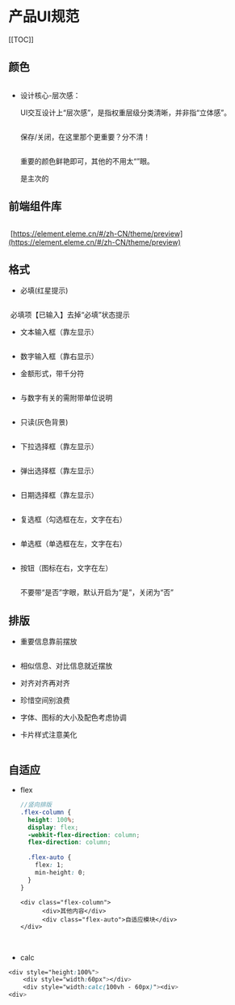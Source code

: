 # 产品UI规范

[[TOC]]

## 颜色

<img :src="$withBase('/typora-user-images/image-20201015095156103.png')">

- 设计核心-层次感：

  UI交互设计上“层次感”，是指权重层级分类清晰，并非指“立体感”。

  <img :src="$withBase('/typora-user-images/image-20201015112752471.png')">

  保存/关闭，在这里那个更重要？分不清！

  <img :src="$withBase('/typora-user-images/image-20201015112805306.png')">
  

  重要的颜色鲜艳即可，其他的不用太“<img :src="$withBase('/typora-user-images/image-20201015111234688.png')">”眼。

  

  

  是主次的 <img :src="$withBase('/typora-user-images/image-20201015112134346.png')">



## 前端组件库

<img :src="$withBase('/typora-user-images/image-20201015094932343.png')">

​													[https://element.eleme.cn/#/zh-CN/theme/preview](https://element.eleme.cn/#/zh-CN/theme/preview)



## 格式

-  必填(红星提示) 

<img :src="$withBase('/typora-user-images/image-20201014114342301.png')">

​	必填项【已输入】去掉“必填”状态提示



-  文本输入框（靠左显示）

  <img :src="$withBase('/typora-user-images/image-20201014114404906.png')">

- 数字输入框（靠右显示）
  

- 金额形式，带千分符

  <img :src="$withBase('/typora-user-images/image-20201014114610772.png')">

- 与数字有关的需附带单位说明

  <img :src="$withBase('/typora-user-images/image-20201014114014174.png')">

-  只读(灰色背景)

  <img :src="$withBase('/typora-user-images/image-20201014114719341.png')">

-  下拉选择框（靠左显示）

  <img :src="$withBase('/typora-user-images/image-20201014114744119.png')">

-  弹出选择框（靠左显示）

  <img :src="$withBase('/typora-user-images/image-20201014114847322.png')">

-  日期选择框（靠左显示）

  <img :src="$withBase('/typora-user-images/image-20201014114110338.png')">

-  复选框（勾选框在左，文字在右）

  <img :src="$withBase('/typora-user-images/image-20201014115107184.png')">

-  单选框（单选框在左，文字在右）

  <img :src="$withBase('/typora-user-images/image-20201014115040435.png')">

- 按钮（图标在右，文字在左）

  <img :src="$withBase('/typora-user-images/image-20201014114937348.png')">
  
  不要带“是否”字眼，默认开启为“是”，关闭为“否”



## 排版

- 重要信息靠前摆放

  <img :src="$withBase('/typora-user-images/image-20201015123131470.png')">

- 相似信息、对比信息就近摆放

- 对齐对齐再对齐

- 珍惜空间别浪费

- 字体、图标的大小及配色考虑协调

- 卡片样式注意美化

<img :src="$withBase('/typora-user-images/ECS丨战略预算与执行管理系统-2741722.png')"><img :src="$withBase('/typora-user-images/image-20201015140003301.png')">



## 自适应

- flex

  ```scss
  //竖向排版
  .flex-column {
    height: 100%;
    display: flex;
    -webkit-flex-direction: column;
    flex-direction: column;
    
    .flex-auto {
  ​    flex: 1;
  ​    min-height: 0;
    }
  }
  ```

  ```
  <div class="flex-column">
  		<div>其他内容</div>
  		<div class="flex-auto">自适应模块</div>
  </div>
  ```

  <img :src="$withBase('/typora-user-images/image-20201015175110594.png')">


  <img :src="$withBase('/typora-user-images/image-20201015180443679.png')">
  

- calc

```css
<div style="height:100%">
	<div style="width:60px"></div>
	<div style="width:calc(100vh - 60px)"><div>
<div>
```

<img :src="$withBase('/typora-user-images/image-20201015175630855.png')">